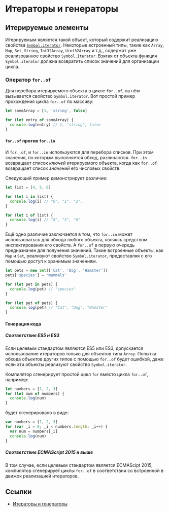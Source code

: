 # Итераторы и генераторы

## Итерируемые элементы

Итерируемым является такой объект, который содержит реализацию свойства [`Symbol.iterator`](symbols.md).
Некоторые встроенный типы, такие как `Array`, `Map`, `Set`, `String`, `Int32Array`, `Uint32Array` и т.д., содержат уже реализованное свойство `Symbol.iterator`.
Взятая от объекта функция `Symbol.iterator` должна возвратить список значений для организации цикла.

### Оператор `for..of`

Для перебора итерируемого объекта в цикле `for..of`, на нём вызывается свойство `Symbol.iterator`.
Вот простой пример прохождения цикла `for..of` по массиву:

```ts
let someArray = [1, 'string', false]

for (let entry of someArray) {
  console.log(entry) // 1, "string", false
}
```

#### `for..of` против `for..in`

И `for..of`, и `for..in` используются для перебора списков. При этом значения, по которым выполняется обход, различаются. `for..in` возвращает список _ключей_ итерируемого объекта, когда как `for..of` возвращает список _значений_ его числовых свойств.

Следующий пример демонстрирует различие:

```ts
let list = [4, 5, 6]

for (let i in list) {
  console.log(i) // "0", "1", "2",
}

for (let i of list) {
  console.log(i) // "4", "5", "6"
}
```

Ещё одно различие заключается в том, что `for..in` может использоваться для обхода любого объекта, являясь средством инспектирования его свойств.
А `for..of` в первую очередь предназначен для получения значений. Такие встроенные объекты, как `Map` и `Set`, реализуют свойство `Symbol.iterator`, предоставляя с его помощью доступ к хранимым значениям.

```ts
let pets = new Set(['Cat', 'Dog', 'Hamster'])
pets['species'] = 'mammals'

for (let pet in pets) {
  console.log(pet) // "species"
}

for (let pet of pets) {
  console.log(pet) // "Cat", "Dog", "Hamster"
}
```

#### Генерация кода

##### Соответствие ES5 и ES3

Если целевым стандартом являются ES5 или ES3, допускается использование итераторов только для объектов типа `Array`.
Попытка обхода объектов других типов с помощью `for..of` будет ошибкой, даже если эти объекты реализуют свойство `Symbol.iterator`.

Компилятор сгенерирует простой цикл `for` вместо цикла `for..of`, например:

```ts
let numbers = [1, 2, 3]
for (let num of numbers) {
  console.log(num)
}
```

будет сгенерировано в виде:

```js
var numbers = [1, 2, 3]
for (var _i = 0; _i < numbers.length; _i++) {
  var num = numbers[_i]
  console.log(num)
}
```

##### Соответствие ECMAScript 2015 и выше

В том случае, если целевым стандартом является ECMAScipt 2015, компилятор сгенерирует циклы `for..of` в соответствии со встроенной в движок реализацией итераторов.

## Ссылки

- [Итераторы и генераторы](http://typescript-lang.ru/docs/Iterators%20and%20Generators.html)
